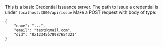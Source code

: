This is a basic Credential Issuance server.
The path to issue a credential is under `localhost:3000/api/issue`
Make a POST request with body of type:
```
{
    "name": "...",
    "email": "test@gmail.com",
    "did": "0x12345678987654321"
}
```